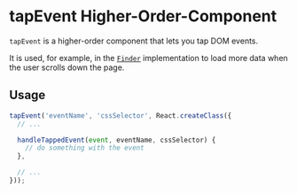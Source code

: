 # tapEvent Higher-Order-Component

`tapEvent` is a higher-order component that lets you tap DOM events.

It is used, for example, in the [`Finder`]('../../components/finder/index.jsx) implementation
to load more data when the user scrolls down the page.


## Usage

```js
tapEvent('eventName', 'cssSelector', React.createClass({
  // ...

  handleTappedEvent(event, eventName, cssSelector) {
    // do something with the event
  },

  // ...
}));
```



